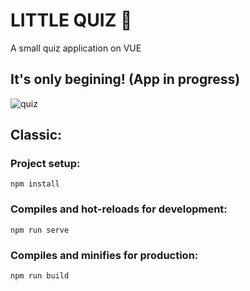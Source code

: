 # LITTLE QUIZ 🌸

A small quiz application on VUE

## It's only begining! (App in progress)

![quiz](https://i.gifer.com/3qh2.gif "quiz") 

## Classic:

### Project setup:
```
npm install
```

### Compiles and hot-reloads for development:
```
npm run serve
```

### Compiles and minifies for production:
```
npm run build
```
